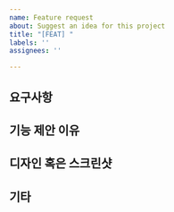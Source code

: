 ```yaml
---
name: Feature request
about: Suggest an idea for this project
title: "[FEAT] "
labels: ''
assignees: ''

---
```


## 요구사항
<!-- 기능에 대해서 상세히 적어주세요. -->

## 기능 제안 이유
<!-- 해당 기능을 제안하는 이유를 적어주세요. -->

## 디자인 혹은 스크린샷
<!-- 디자인 화면 혹은 스크린 샷은 첨부해주세요. -->

## 기타
<!-- 다른 내용이 필요하다면 아래에 적어주세요. -->
